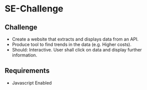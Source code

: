 # SE-Challenge

## Challenge
 - Create a website that extracts and displays data from an API.
 - Produce tool to find trends in the data (e.g. Higher costs).
 - Should: Interactive. User shall click on data and display further information.

## Requirements
 - Javascript Enabled